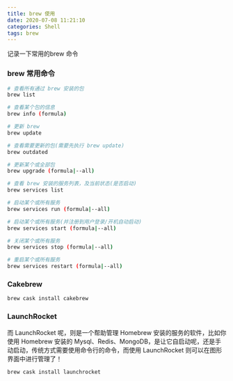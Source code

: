 ```yaml
---
title: brew 使用
date: 2020-07-08 11:21:10
categories: Shell
tags: brew
---
```

记录一下常用的brew 命令 <!--more-->

### brew 常用命令
``` bash
# 查看所有通过 brew 安装的包
brew list

# 查看某个包的信息
brew info (formula)

# 更新 brew
brew update

# 查看需要更新的包(需要先执行 brew update)
brew outdated

# 更新某个或全部包
brew upgrade (formula|--all)

# 查看 brew 安装的服务列表，及当前状态(是否启动)
brew services list

# 启动某个或所有服务
brew services run (formula|--all)

# 启动某个或所有服务(并注册到用户登录/开机自动启动)
brew services start (formula|--all)

# 关闭某个或所有服务
brew services stop (formula|--all)

# 重启某个或所有服务
brew services restart (formula|--all)
```

### Cakebrew

``` bash
brew cask install cakebrew
```

### LaunchRocket

而 LaunchRocket 呢，则是一个帮助管理 Homebrew 安装的服务的软件，比如你使用 Homebrew 安装的 Mysql、Redis、MongoDB，是让它自启动呢，还是手动启动，传统方式需要使用命令行的命令，而使用 LaunchRocket 则可以在图形界面中进行管理了！

``` bash
brew cask install launchrocket
```
